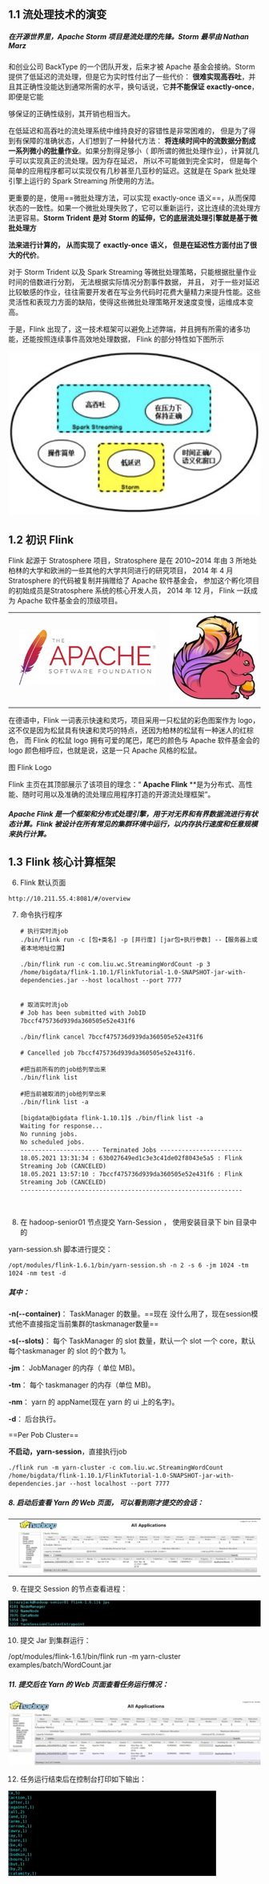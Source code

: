 ​			 				 	

## 1.1    流处理技术的演变

 

##### 在开源世界里，Apache Storm 项目是流处理的先锋。Storm 最早由 Nathan Marz

和创业公司 BackType 的一个团队开发，后来才被 Apache 基金会接纳。Storm 提供了低延迟的流处理，但是它为实时性付出了一些代价： **很难实现高吞吐**，并且其正确性没能达到通常所需的水平，换句话说，它**并不能保证** **exactly-once**，即便是它能

够保证的正确性级别，其开销也相当大。



在低延迟和高吞吐的流处理系统中维持良好的容错性是非常困难的， 但是为了得到有保障的准确状态，人们想到了一种替代方法： **将连续时间中的流数据分割成一系列微小的批量作业**。如果分割得足够小（ 即所谓的微批处理作业），计算就几乎可以实现真正的流处理。因为存在延迟， 所以不可能做到完全实时， 但是每个简单的应用程序都可以实现仅有几秒甚至几亚秒的延迟。这就是在 Spark 批处理引擎上运行的 Spark Streaming 所使用的方法。

更重要的是，使用==微批处理方法，可以实现 exactly-once 语义==，从而保障状态的一致性。如果一个微批处理失败了，它可以重新运行，这比连续的流处理方法更容易。**Storm** **Trident** **是对** **Storm** **的延伸，它的底层流处理引擎就是基于微批处理方**

**法来进行计算的， 从而实现了** **exactly-once** **语义， 但是在延迟性方面付出了很大的代价**。

对于 Storm Trident 以及 Spark Streaming 等微批处理策略，只能根据批量作业时间的倍数进行分割， 无法根据实际情况分割事件数据， 并且， 对于一些对延迟比较敏感的作业，往往需要开发者在写业务代码时花费大量精力来提升性能。这些灵活性和表现力方面的缺陷，使得这些微批处理策略开发速度变慢，运维成本变高。

于是，Flink 出现了，这一技术框架可以避免上述弊端，并且拥有所需的诸多功能，还能按照连续事件高效地处理数据， Flink 的部分特性如下图所示

![image-20210519153434902](Flink-00.assets/image-20210519153434902.png)



## 1.2    **初识** **Flink**

Flink 起源于 Stratosphere 项目，Stratosphere 是在 2010~2014 年由 3 所地处柏林的大学和欧洲的一些其他的大学共同进行的研究项目， 2014 年 4 月 Stratosphere 的代码被复制并捐赠给了 Apache 软件基金会， 参加这个孵化项目的初始成员是Stratosphere 系统的核心开发人员， 2014 年 12 月， Flink 一跃成为 Apache 软件基金会的顶级项目。

 

|      |                                           |      |                                           |
| ---- | ----------------------------------------- | ---- | ----------------------------------------- |
|      | ![img](Flink-00.assets/clip_image001.jpg) |      | ![img](Flink-00.assets/clip_image002.jpg) |
|      |                                           |      |                                           |


在德语中，Flink 一词表示快速和灵巧，项目采用一只松鼠的彩色图案作为 logo，这不仅是因为松鼠具有快速和灵巧的特点，还因为柏林的松鼠有一种迷人的红棕色， 而 Flink 的松鼠 logo 拥有可爱的尾巴，尾巴的颜色与 Apache 软件基金会的 logo 颜色相呼应，也就是说，这是一只 Apache 风格的松鼠。



图 Flink Logo

Flink 主页在其顶部展示了该项目的理念：“ **Apache Flink** **是为分布式、高性能、随时可用以及准确的流处理应用程序打造的开源流处理框架”。

##### Apache Flink 是一个框架和分布式处理引擎，用于对无界和有界数据流进行有状态计算。Flink 被设计在所有常见的集群环境中运行，以内存执行速度和任意规模来执行计算。



## 1.3   **Flink** **核心计算框架**











6. Flink 默认页面

```shell
http://10.211.55.4:8081/#/overview
```



7. 命令执行程序

   ```shell
   # 执行实时流job
   ./bin/flink run -c [包+类名] -p [并行度] [jar包+执行参数] --【服务器上或者本地地址位置】
   
   ./bin/flink run -c com.liu.wc.StreamingWordCount -p 3 /home/bigdata/flink-1.10.1/FlinkTutorial-1.0-SNAPSHOT-jar-with-dependencies.jar --host localhost --port 7777
   
   
   # 取消实时流job
   # Job has been submitted with JobID 7bccf475736d939da360505e52e431f6
   
   ./bin/flink cancel 7bccf475736d939da360505e52e431f6
   
   # Cancelled job 7bccf475736d939da360505e52e431f6.
   
   #把当前所有的的job给列举出来
   ./bin/flink list
   
   #把当前被取消的job给列举出来
   ./bin/flink list -a
   
   [bigdata@bigdata flink-1.10.1]$ ./bin/flink list -a
   Waiting for response...
   No running jobs.
   No scheduled jobs.
   ---------------------- Terminated Jobs -----------------------
   18.05.2021 13:31:34 : 63b027649ed1c3e3c41de02f8043e5a5 : Flink Streaming Job (CANCELED)
   18.05.2021 13:57:10 : 7bccf475736d939da360505e52e431f6 : Flink Streaming Job (CANCELED)
   --------------------------------------------------------------
   
   
   
   ```

   

7. 在 hadoop-senior01 节点提交 Yarn-Session ， 使用安装目录下 bin 目录中的

yarn-session.sh 脚本进行提交：

```shell
/opt/modules/flink-1.6.1/bin/yarn-session.sh -n 2 -s 6 -jm 1024 -tm 1024 -nm test -d  
```

##### 其中： 

**-n(--container)**： TaskManager 的数量。==现在 没什么用了，现在session模式他不直接指定当前集群的taskmanager数量==

 **-s(--slots)**： 每个 TaskManager 的 slot 数量，默认一个 slot 一个 core，默认每个taskmanager 的 slot 的个数为 1。

**-jm**： JobManager 的内存（ 单位 MB)。

**-tm**： 每个 taskmanager 的内存（单位 MB)。

**-nm**： yarn 的 appName(现在 yarn 的 ui 上的名字)。

**-d**： 后台执行。





==Per Pob Cluster==

**不启动，yarn-session**，直接执行job

```shell
./flink run -m yarn-cluster -c com.liu.wc.StreamingWordCount /home/bigdata/flink-1.10.1/FlinkTutorial-1.0-SNAPSHOT-jar-with-dependencies.jar --host localhost --port 7777
```





##### 8.    启动后查看 Yarn 的 Web 页面， 可以看到刚才提交的会话：

 

|      |                                                   |
| ---- | ------------------------------------------------- |
|      | ![img](Flink-00.assets/clip_image001-1417402.jpg) |





9. 在提交 Session 的节点查看进程：

![image-20210519174448819](Flink-00.assets/image-20210519174448819.png)

10. 提交 Jar 到集群运行：

/opt/modules/flink-1.6.1/bin/flink run -m yarn-cluster examples/batch/WordCount.jar  

##### 11.  提交后在 Yarn 的 Web 页面查看任务运行情况：

![image-20210519174646700](Flink-00.assets/image-20210519174646700.png)

12. 任务运行结束后在控制台打印如下输出：

 

 

![img](Flink-00.assets/clip_image006.jpg)